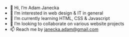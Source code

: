 - 👋 Hi, I’m Adam Janecka
- 👀 I’m interested in web design & IT in general
- 🌱 I’m currently learning HTML, CSS & Javascript
- 💞️ I’m looking to collaborate on various website projects
- 📫 Reach me by janecka.adam@gmail.com

